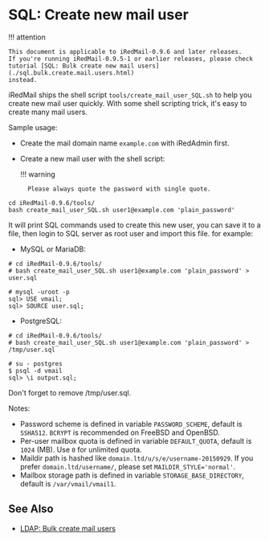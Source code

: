 # SQL: Create new mail user

!!! attention

    This document is applicable to iRedMail-0.9.6 and later releases.
    If you're running iRedMail-0.9.5-1 or earlier releases, please check
    tutorial [SQL: Bulk create new mail users](./sql.bulk.create.mail.users.html)
    instead.

iRedMail ships the shell script `tools/create_mail_user_SQL.sh` to help you
create new mail user quickly. With some shell scripting trick, it's easy to
create many mail users.

Sample usage:

* Create the mail domain name `example.com` with iRedAdmin first.
* Create a new mail user with the shell script:

    !!! warning

        Please always quote the password with single quote.

```shell
cd iRedMail-0.9.6/tools/
bash create_mail_user_SQL.sh user1@example.com 'plain_password'
```

It will print SQL commands used to create this new user, you can save it to a
file, then login to SQL server as root user and import this file. for example:

* MySQL or MariaDB:

```shell
# cd iRedMail-0.9.6/tools/
# bash create_mail_user_SQL.sh user1@example.com 'plain_password' > user.sql

# mysql -uroot -p
sql> USE vmail;
sql> SOURCE user.sql;
```

* PostgreSQL:

```
# cd iRedMail-0.9.6/tools/
# bash create_mail_user_SQL.sh user1@example.com 'plain_password' > /tmp/user.sql

# su - postgres
$ psql -d vmail
sql> \i output.sql;
```

Don't forget to remove /tmp/user.sql.

Notes:

* Password scheme is defined in variable `PASSWORD_SCHEME`, default is `SSHA512`.
  `BCRYPT` is recommended on FreeBSD and OpenBSD.
* Per-user mailbox quota is defined in variable `DEFAULT_QUOTA`, default is
  `1024` (MB). Use `0` for unlimited quota.
* Maildir path is hashed like  `domain.ltd/u/s/e/username-20150929`. If you
  prefer `domain.ltd/username/`, please set `MAILDIR_STYLE='normal'`.
* Mailbox storage path is defined in variable `STORAGE_BASE_DIRECTORY`, default
  is `/var/vmail/vmail1`.

## See Also

* [LDAP: Bulk create mail users](./ldap.bulk.create.mail.users.html)
